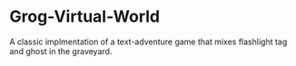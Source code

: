 # Grog-Virtual-World
A classic implmentation of a text-adventure game that mixes flashlight tag and ghost in the graveyard. 
